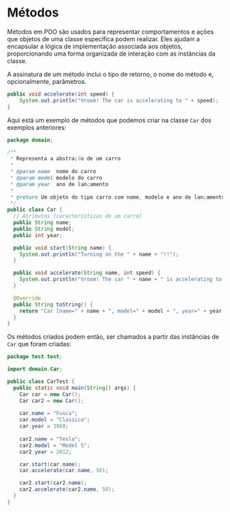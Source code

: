 # Métodos
Métodos em POO são usados para representar comportamentos e ações que objetos de uma classe específica podem realizar. Eles ajudam a encapsular a lógica de implementação associada aos objetos, proporcionando uma forma organizada de interação com as instâncias da classe.

A assinatura de um método inclui o tipo de retorno, o nome do método e, opcionalmente, parâmetros.
```java
public void accelerate(int speed) {
    System.out.println("Vroom! The car is accelerating to " + speed);
}
```
Aqui está um exemplo de métodos que podemos criar na classe `Car` dos exemplos anteriores:
```java
package domain;

/**
 * Representa a abstração de um carro
 * 
 * @param name  nome do carro
 * @param model modelo do carro
 * @param year  ano de lançamento
 * 
 * @return Um objeto do tipo carro com nome, modelo e ano de lançamento
 */
public class Car {
  // Atributos (características de um carro)
  public String name;
  public String model;
  public int year;

  public void start(String name) {
    System.out.println("Turning on the " + name + "!!");
  }

  public void accelerate(String name, int speed) {
    System.out.println("Vroom! The car " + name + " is accelerating to " + speed);
  }

  @Override
  public String toString() {
    return "Car [name=" + name + ", model=" + model + ", year=" + year + "]";
  }
}
```
Os métodos criados podem então, ser chamados a partir das instâncias de `Car` que foram criadas:
```java
package test.test;

import domain.Car;

public class CarTest {
  public static void main(String[] args) {
    Car car = new Car();
    Car car2 = new Car();
  
    car.name = "Fusca";
    car.model = "Classico";
    car.year = 1968;
  
    car2.name = "Tesla";
    car2.model = "Model S";
    car2.year = 2012;

    car.start(car.name);
    car.accelerate(car.name, 50);

    car2.start(car2.name);
    car2.accelerate(car2.name, 50);
  }
}
```

